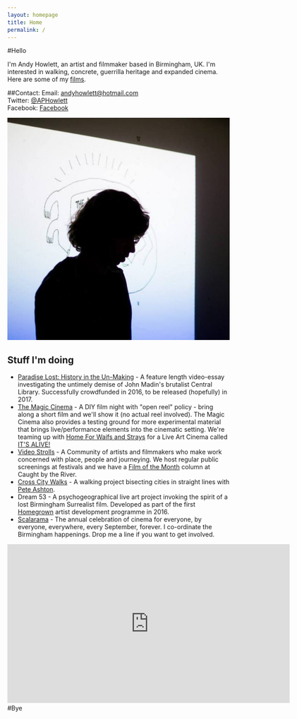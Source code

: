 ```yaml
---
layout: homepage
title: Home
permalink: /
---
```

#Hello

I'm Andy Howlett, an artist and filmmaker based in Birmingham, UK. I'm interested in walking, concrete, guerrilla heritage and expanded cinema. Here are some of my [films](https://vimeo.com/channels/andyhowlett).

##Contact: 
Email: andyhowlett@hotmail.com   
Twitter: [@APHowlett](https://twitter.com/aphowlett)    
Facebook: [Facebook](https://www.facebook.com/andy.howlett.5)

![](images/andy.jpg)

## Stuff I'm doing

- [Paradise Lost: History in the Un-Making](https://www.indiegogo.com/projects/paradise-lost-history-in-the-un-making-architecture) - A feature length video-essay investigating the untimely demise of John Madin's brutalist Central Library. Successfully crowdfunded in 2016, to be released (hopefully) in 2017.
- [The Magic Cinema](https://en-gb.facebook.com/themagiccinema/)  - A DIY film night with "open reel" policy - bring along a short film and we'll show it (no actual reel involved). The Magic Cinema also provides a testing ground for more experimental material that brings live/performance elements into the cinematic setting. 
We're teaming up with [Home For Waifs and Strays](http://hfwas.co.uk/) for a Live Art Cinema called [IT'S ALIVE!](http://hfwas.co.uk/?p=3694)
- [Video Strolls](http://videostrolls.com) - A Community of artists and filmmakers who make work concerned with place, people and journeying. We host regular public screenings at festivals and we have a [Film of the Month](http://www.caughtbytheriver.net/category/videostrolls/) column at Caught by the River.
- [Cross City Walks](http://xcw.org.uk) - A walking project bisecting cities in straight lines with [Pete Ashton](http://peteashton.com/).
- Dream 53 - A psychogeographical live art project invoking the spirit of a lost Birmingham Surrealist film. Developed as part of the first [Homegrown](http://hfwas.co.uk/?page_id=3237) artist development programme in 2016.
- [Scalarama](https://sites.google.com/site/scalarama/) - The annual celebration of cinema for everyone, by everyone, everywhere, every September, forever. I co-ordinate the Birmingham happenings. Drop me a line if you want to get involved.

<iframe src="https://player.vimeo.com/video/140859784?title=0&byline=0&portrait=0" width="640" height="360" frameborder="0" webkitallowfullscreen mozallowfullscreen allowfullscreen></iframe>
#Bye
